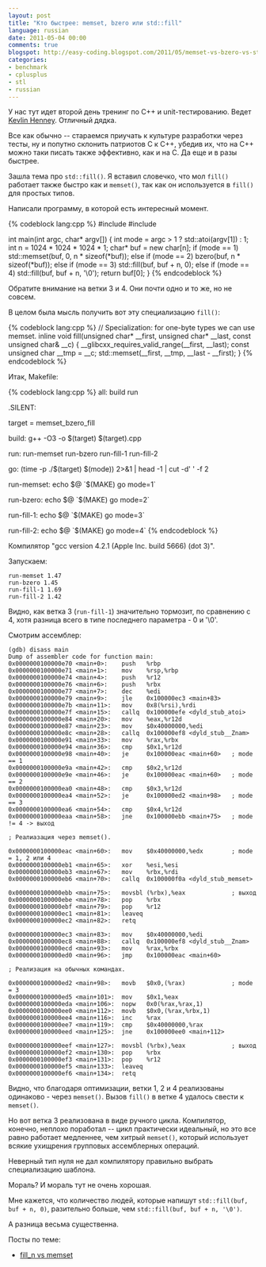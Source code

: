 ```yaml
---
layout: post
title: "Кто быстрее: memset, bzero или std::fill"
language: russian
date: 2011-05-04 00:00
comments: true
blogspot: http://easy-coding.blogspot.com/2011/05/memset-vs-bzero-vs-stdfill.html
categories: 
- benchmark
- cplusplus
- stl
- russian
---
```

У нас тут идет второй день тренинг по С++ и unit-тестированию. Ведет [Kevlin Henney][]. Отличный дядка.

[Kevlin Henney]: http://www.boost.org/users/people/kevlin_henney.html

Все как обычно -- стараемся приучать к культуре разработки через тесты, ну и попутно склонить патриотов С к С++, убедив их, что на С++ можно таки писать также эффективно, как и на С. Да еще и в разы быстрее.

Зашла тема про `std::fill()`. Я вставил словечко, что мол `fill()` работает также быстро как и `memset()`, так как он используется в `fill()` для простых типов.

Написали программу, в которой есть интересный момент.

{% codeblock lang:cpp %}
#include <cstdlib>
#include <algorithm>

int main(int argc, char* argv[]) {
  int mode = argc > 1 ? std::atoi(argv[1]) : 1;
  int n = 1024 * 1024 * 1024 * 1;
  char* buf = new char[n];
  if (mode == 1)
    std::memset(buf, 0, n * sizeof(*buf));
  else if (mode == 2)
    bzero(buf, n * sizeof(*buf));
  else if (mode == 3)
    std::fill(buf, buf + n, 0);
  else if (mode == 4)
    std::fill(buf, buf + n, '\0');
  return buf[0];
}
{% endcodeblock %}

Обратите внимание на ветки 3 и 4. Они почти одно и то же, но не совсем.

В целом была мысль получить вот эту специализацию `fill()`:

{% codeblock lang:cpp %}
// Specialization: for one-byte types we can use memset.
inline void
fill(unsigned char* __first, unsigned char* __last, const unsigned char& __c)
{
  __glibcxx_requires_valid_range(__first, __last);
  const unsigned char __tmp = __c;
  std::memset(__first, __tmp, __last - __first);
}
{% endcodeblock %}

Итак, Makefile:

{% codeblock lang:cpp %}
all: build run

.SILENT:

target = memset_bzero_fill

build:
        g++ -O3 -o $(target) $(target).cpp

run: run-memset run-bzero run-fill-1 run-fill-2

go:
        (time -p ./$(target) $(mode)) 2>&1 | head -1 | cut -d' ' -f 2

run-memset:
        echo $@ `$(MAKE) go mode=1`

run-bzero:
        echo $@ `$(MAKE) go mode=2`

run-fill-1:
        echo $@ `$(MAKE) go mode=3`

run-fill-2:
        echo $@ `$(MAKE) go mode=4`
{% endcodeblock %}

Компилятор "gcc version 4.2.1 (Apple Inc. build 5666) (dot 3)".

Запускаем:

    run-memset 1.47
    run-bzero 1.45
    run-fill-1 1.69
    run-fill-2 1.42

Видно, как ветка 3 (`run-fill-1`) значительно тормозит, по сравнению с 4, хотя разница всего в типе последнего параметра - 0 и '\0'.

Смотрим ассемблер:

    (gdb) disass main
    Dump of assembler code for function main:
    0x0000000100000e70 <main+0>:    push   %rbp
    0x0000000100000e71 <main+1>:    mov    %rsp,%rbp
    0x0000000100000e74 <main+4>:    push   %r12
    0x0000000100000e76 <main+6>:    push   %rbx
    0x0000000100000e77 <main+7>:    dec    %edi
    0x0000000100000e79 <main+9>:    jle    0x100000ec3 <main+83>
    0x0000000100000e7b <main+11>:   mov    0x8(%rsi),%rdi
    0x0000000100000e7f <main+15>:   callq  0x100000efe <dyld_stub_atoi>
    0x0000000100000e84 <main+20>:   mov    %eax,%r12d
    0x0000000100000e87 <main+23>:   mov    $0x40000000,%edi
    0x0000000100000e8c <main+28>:   callq  0x100000ef8 <dyld_stub__Znam>
    0x0000000100000e91 <main+33>:   mov    %rax,%rbx
    0x0000000100000e94 <main+36>:   cmp    $0x1,%r12d
    0x0000000100000e98 <main+40>:   je     0x100000eac <main+60>   ; mode == 1
    0x0000000100000e9a <main+42>:   cmp    $0x2,%r12d
    0x0000000100000e9e <main+46>:   je     0x100000eac <main+60>   ; mode == 2
    0x0000000100000ea0 <main+48>:   cmp    $0x3,%r12d
    0x0000000100000ea4 <main+52>:   je     0x100000ed2 <main+98>   ; mode == 3
    0x0000000100000ea6 <main+54>:   cmp    $0x4,%r12d
    0x0000000100000eaa <main+58>:   jne    0x100000ebb <main+75>   ; mode != 4 -> выход

    ; Реалиазация через memset().

    0x0000000100000eac <main+60>:   mov    $0x40000000,%edx        ; mode = 1, 2 или 4
    0x0000000100000eb1 <main+65>:   xor    %esi,%esi
    0x0000000100000eb3 <main+67>:   mov    %rbx,%rdi
    0x0000000100000eb6 <main+70>:   callq  0x100000f0a <dyld_stub_memset>

    0x0000000100000ebb <main+75>:   movsbl (%rbx),%eax             ; выход
    0x0000000100000ebe <main+78>:   pop    %rbx
    0x0000000100000ebf <main+79>:   pop    %r12
    0x0000000100000ec1 <main+81>:   leaveq
    0x0000000100000ec2 <main+82>:   retq

    0x0000000100000ec3 <main+83>:   mov    $0x40000000,%edi
    0x0000000100000ec8 <main+88>:   callq  0x100000ef8 <dyld_stub__Znam>
    0x0000000100000ecd <main+93>:   mov    %rax,%rbx
    0x0000000100000ed0 <main+96>:   jmp    0x100000eac <main+60>

    ; Реализация на обычных командах.

    0x0000000100000ed2 <main+98>:   movb   $0x0,(%rax)             ; mode = 3
    0x0000000100000ed5 <main+101>:  mov    $0x1,%eax
    0x0000000100000eda <main+106>:  nopw   0x0(%rax,%rax,1)
    0x0000000100000ee0 <main+112>:  movb   $0x0,(%rax,%rbx,1)
    0x0000000100000ee4 <main+116>:  inc    %rax
    0x0000000100000ee7 <main+119>:  cmp    $0x40000000,%rax
    0x0000000100000eed <main+125>:  jne    0x100000ee0 <main+112>

    0x0000000100000eef <main+127>:  movsbl (%rbx),%eax             ; выход
    0x0000000100000ef2 <main+130>:  pop    %rbx
    0x0000000100000ef3 <main+131>:  pop    %r12
    0x0000000100000ef5 <main+133>:  leaveq
    0x0000000100000ef6 <main+134>:  retq
    
Видно, что благодаря оптимизации, ветки 1, 2 и 4 реализованы одинаково - через `memset()`. Вызов `fill()` в ветке 4 удалось свести к `memset()`.

Но вот ветка 3 реализована в виде ручного цикла. Компилятор, конечно, неплохо поработал -- цикл практически идеальный, но это все равно работает медленнее, чем хитрый `memset()`, который использует всякие ухищрения групповых ассемблерных операций.

Неверный тип нуля не дал компилятору правильно выбрать специализацию шаблона.

Мораль? И мораль тут не очень хорошая.

Мне кажется, что количество людей, которые напишут `std::fill(buf, buf + n, 0)`, разительно больше, чем `std::fill(buf, buf + n, '\0')`.

А разница весьма существенна.

Посты по теме:

* [fill_n vs memset][]

[fill_n vs memset]: /blog/russian/2010/06/20/fill_n-vs-memset/

